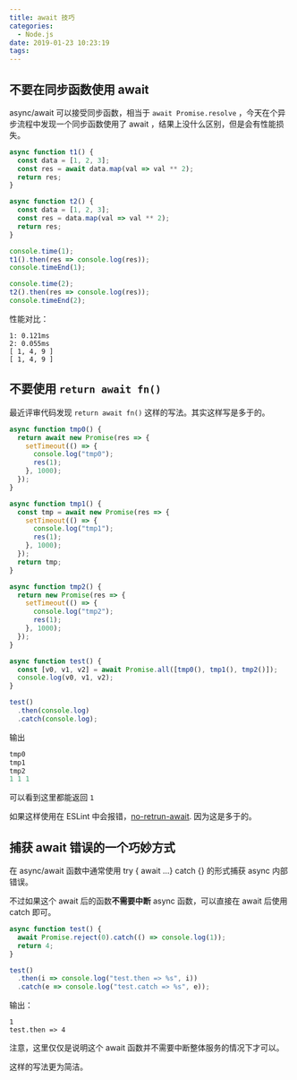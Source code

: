 ```yaml
---
title: await 技巧
categories:
  - Node.js
date: 2019-01-23 10:23:19
tags:
---
```


## 不要在同步函数使用 await

async/await 可以接受同步函数，相当于 `await Promise.resolve` ，今天在个异步流程中发现一个同步函数使用了 await ，结果上没什么区别，但是会有性能损失。

```js
async function t1() {
  const data = [1, 2, 3];
  const res = await data.map(val => val ** 2);
  return res;
}

async function t2() {
  const data = [1, 2, 3];
  const res = data.map(val => val ** 2);
  return res;
}

console.time(1);
t1().then(res => console.log(res));
console.timeEnd(1);

console.time(2);
t2().then(res => console.log(res));
console.timeEnd(2);
```

性能对比： 

```
1: 0.121ms
2: 0.055ms
[ 1, 4, 9 ]
[ 1, 4, 9 ]
```

## 不要使用 `return await fn()`

最近评审代码发现 `return await fn()` 这样的写法。其实这样写是多于的。

```js
async function tmp0() {
  return await new Promise(res => {
    setTimeout(() => {
      console.log("tmp0");
      res(1);
    }, 1000);
  });
}

async function tmp1() {
  const tmp = await new Promise(res => {
    setTimeout(() => {
      console.log("tmp1");
      res(1);
    }, 1000);
  });
  return tmp;
}

async function tmp2() {
  return new Promise(res => {
    setTimeout(() => {
      console.log("tmp2");
      res(1);
    }, 1000);
  });
}

async function test() {
  const [v0, v1, v2] = await Promise.all([tmp0(), tmp1(), tmp2()]);
  console.log(v0, v1, v2);
}

test()
  .then(console.log)
  .catch(console.log);

```


输出

```js
tmp0
tmp1
tmp2
1 1 1
```

可以看到这里都能返回 `1`

如果这样使用在 ESLint 中会报错，[no-retrun-await](https://eslint.org/docs/rules/no-return-await). 因为这是多于的。

## 捕获 await 错误的一个巧妙方式

在 async/await 函数中通常使用 try { await ...} catch {} 的形式捕获 async 内部错误。

不过如果这个 await 后的函数**不需要中断** async 函数，可以直接在 await 后使用 catch 即可。


```js
async function test() {
  await Promise.reject(0).catch(() => console.log(1));
  return 4;
}

test()
  .then(i => console.log("test.then => %s", i))
  .catch(e => console.log("test.catch => %s", e));
```

输出：

```
1
test.then => 4
```

注意，这里仅仅是说明这个 await 函数并不需要中断整体服务的情况下才可以。

这样的写法更为简洁。
